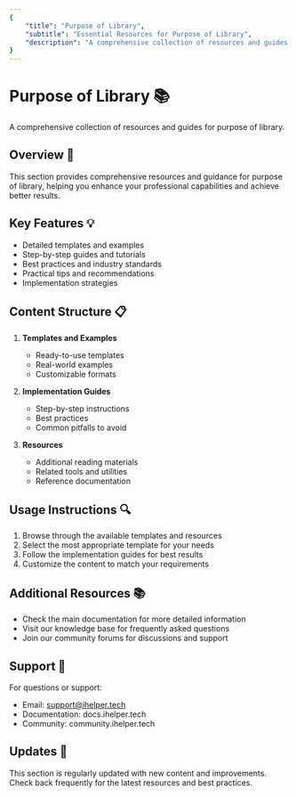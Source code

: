 ```yaml
---
{
    "title": "Purpose of Library",
    "subtitle": "Essential Resources for Purpose of Library",
    "description": "A comprehensive collection of resources and guides for purpose of library."
}
---
```


# Purpose of Library 📚

A comprehensive collection of resources and guides for purpose of library.

## Overview 🎯
This section provides comprehensive resources and guidance for purpose of library, 
helping you enhance your professional capabilities and achieve better results.

## Key Features 💡
- Detailed templates and examples
- Step-by-step guides and tutorials
- Best practices and industry standards
- Practical tips and recommendations
- Implementation strategies

## Content Structure 📋
1. **Templates and Examples**
   - Ready-to-use templates
   - Real-world examples
   - Customizable formats

2. **Implementation Guides**
   - Step-by-step instructions
   - Best practices
   - Common pitfalls to avoid

3. **Resources**
   - Additional reading materials
   - Related tools and utilities
   - Reference documentation

## Usage Instructions 🔍
1. Browse through the available templates and resources
2. Select the most appropriate template for your needs
3. Follow the implementation guides for best results
4. Customize the content to match your requirements

## Additional Resources 📚
- Check the main documentation for more detailed information
- Visit our knowledge base for frequently asked questions
- Join our community forums for discussions and support

## Support 💬
For questions or support:
- Email: support@ihelper.tech
- Documentation: docs.ihelper.tech
- Community: community.ihelper.tech

## Updates 🔄
This section is regularly updated with new content and improvements. 
Check back frequently for the latest resources and best practices.
